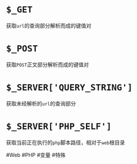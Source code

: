 # `$_GET`
获取`url`的查询部分解析而成的键值对

# `$_POST`
获取`POST`正文部分解析而成的键值对

# `$_SERVER['QUERY_STRING']`
获取未经解析的`url`的查询部分

# `$_SERVER['PHP_SELF']`
获取当前正在执行的`php`脚本路径，相对于`web`根目录

#Web #PHP #变量 #特殊